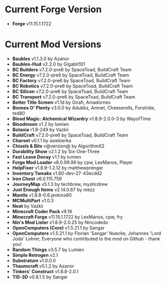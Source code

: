 Current Forge Version
=
- **Forge** v11.15.1.1722

Current Mod Versions
=
- **Baubles** v1.1.3.0 by Azanor
- **Baubles-Hud** v2.2.0 by Gigabit101
- **BC Builders** v7.2.0-pre6 by SpaceToad, BuildCraft Team
- **BC Energy** v7.2.0-pre6 by SpaceToad, BuildCraft Team
- **BC Factory** v7.2.0-pre6 by SpaceToad, BuildCraft Team
- **BC Robotics** v7.2.0-pre6 by SpaceToad, BuildCraft Team
- **BC Silicon** v7.2.0-pre6 by SpaceToad, BuildCraft Team
- **BC Transport** v7.2.0-pre6 by SpaceToad, BuildCraft Team
- **Better Title Screen** v1.1d by Girafi, Amadornes
- **Biomes O' Plenty** v3.0.0 by Adubbz, Amnet, Cheeserolls, Forstride, ted80
- **Blood Magic: Alchemical Wizardry** v1.8.9-2.0.0-3 by WayofTime
- **Bloodmoon** v1.2 by lumien
- **Botania** r1.8-249 by Vazkii
- **BuildCraft** v7.2.0-pre6 by SpaceToad, BuildCraft Team
- **Charset** v0.1.1 by asiekierka
- **Chisels & Bits** v@version@ by AlgorithmX2
- **Durability Show** v2.1.2 by Six-One-Three
- **Fast Leave Decay** v1.1 by lumien
- **Forge Mod Loader** v8.0.99.99 by cpw, LexManos, Player
- **HelpFixer** v1.8.9-1.2.12 by matthewprenger
- **Inventory Tweaks** v1.60-dev-27-43ecdd2
- **Iron Chest** v6.0.115.759
- **JourneyMap** v5.1.3 by techbrew, mysticdrew
- **Just Enough Items** v2.14.0.67 by mezz
- **Mantle** v1.8.8-0.6.jenkins60
- **MCMultiPart** v1.0.3
- **Neat** by Vazkii
- **Minecraft Coder Pack** v9.19
- **Minecraft Forge** v11.15.1.1722 by LexManos, cpw, fry
- **Nin's Mod Lister** v1.8.9-2.0.25 by Nincodedo
- **OpenComputers (Core)** v1.5.21.1 by Sangar
- **OpenComputers** v1.5.21.1 by Florian 'Sangar' Nuecke, Johannes 'Lord Joda' Lohrer, Everyone who contributed to the mod on Github - thank you!
- **Random Things** v3.5.7 by Lumien
- **Simple Retrogen** v2.1
- **Substratum** v1.0.0.0
- **Thaumcraft** v5.1.2 by Azanor
- **Tinkers' Construct** v1.8.8-2.0.1
- **TIS-3D** v0.8.1.5 by Sangar
